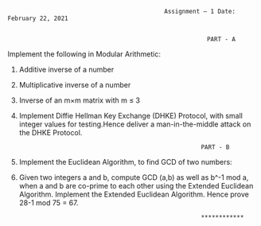                                                 Assignment – 1 Date: February 22, 2021


                                                            PART - A
Implement the following in Modular Arithmetic:
  1. Additive inverse of a number
  2. Multiplicative inverse of a number
  3. Inverse of an m×m matrix with m ≤ 3
  4. Implement Diffie Hellman Key Exchange (DHKE) Protocol, with small integer values for testing.Hence deliver a man-in-the-middle attack on the DHKE Protocol.


                                                            PART - B
1. Implement the Euclidean Algorithm, to find GCD of two numbers:
2. Given two integers a and b, compute GCD (a,b) as well as b^-1 mod a,  when a and b are co-prime to each other using the Extended Euclidean Algorithm. Implement the Extended Euclidean Algorithm. Hence prove 28-1 mod 75 = 67.

                                                          ************
